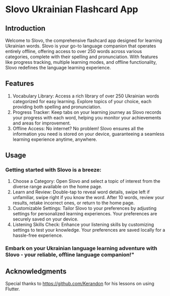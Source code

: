 # Slovo Ukrainian Flashcard App 

## Introduction

Welcome to Slovo, the comprehensive flashcard app designed for learning Ukrainian words. Slovo is your go-to language companion that operates entirely offline, offering access to over 250 words across various categories, complete with their spelling and pronunciation. With features like progress tracking, multiple learning modes, and offline functionality, Slovo redefines the language learning experience.

## Features

1. Vocabulary Library: Access a rich library of over 250 Ukrainian words categorized for easy learning. Explore topics of your choice, each providing both spelling and pronunciation.
2. Progress Tracker: Keep tabs on your learning journey as Slovo records your progress with each word, helping you monitor your achievements and areas for improvement.
3. Offline Access: No internet? No problem! Slovo ensures all the information you need is stored on your device, guaranteeing a seamless learning experience anytime, anywhere.

## Usage
### Getting started with Slovo is a breeze:

1. Choose a Category: Open Slovo and select a topic of interest from the diverse range available on the home page.
2. Learn and Review: Double-tap to reveal word details, swipe left if unfamiliar, swipe right if you know the word. After 10 words, review your results, retake incorrect ones, or return to the home page.
3. Customizable Settings: Tailor Slovo to your preferences by adjusting settings for personalized learning experiences. Your preferences are securely saved on your device.
4. Listening Skills Check: Enhance your listening skills by customizing settings to test your knowledge. Your preferences are saved locally for a hassle-free experience.


### Embark on your Ukrainian language learning adventure with Slovo - your reliable, offline language companion!"

## Acknowledgments
Special thanks to https://github.com/Kerandon for his lessons on using Flutter.

